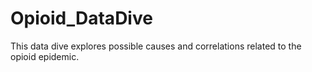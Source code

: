 # Opioid_DataDive
This data dive explores possible causes and correlations related to the opioid epidemic.
